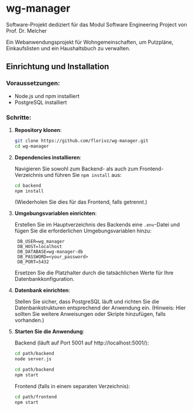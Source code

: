 # wg-manager
Software-Projekt dediziert für das Modul Software Engineering Project von Prof. Dr. Melcher

Ein Webanwendungsprojekt für Wohngemeinschaften, um Putzpläne, Einkaufslisten und ein Haushaltsbuch zu verwalten.

## Einrichtung und Installation

### Voraussetzungen:

- Node.js und npm installiert
- PostgreSQL installiert

### Schritte:

1. **Repository klonen**:

   ```bash
   git clone https://github.com/florivz/wg-manager.git
   cd wg-manager
   ```

2. **Dependencies installieren**:

   Navigieren Sie sowohl zum Backend- als auch zum Frontend-Verzeichnis und führen Sie `npm install` aus:

   ```bash
   cd backend
   npm install
   ```

   (Wiederholen Sie dies für das Frontend, falls getrennt.)

3. **Umgebungsvariablen einrichten**:

   Erstellen Sie im Hauptverzeichnis des Backends eine `.env`-Datei und fügen Sie die erforderlichen Umgebungsvariablen hinzu:

   ```
    DB_USER=wg_manager
    DB_HOST=localhost
    DB_DATABASE=wg-manager-db
    DB_PASSWORD=<your_password>
    DB_PORT=5432
   ```

   Ersetzen Sie die Platzhalter durch die tatsächlichen Werte für Ihre Datenbankkonfiguration.

4. **Datenbank einrichten**:

   Stellen Sie sicher, dass PostgreSQL läuft und richten Sie die Datenbankstrukturen entsprechend der Anwendung ein. (Hinweis: Hier sollten Sie weitere Anweisungen oder Skripte hinzufügen, falls vorhanden.)

5. **Starten Sie die Anwendung**:

   Backend (läuft auf Port 5001 auf http://localhost:5001/):

   ```bash
   cd path/backend
   node server.js
   ```
      ```bash
   cd path/backend
   npm start
   ```

   Frontend (falls in einem separaten Verzeichnis):

   ```bash
   cd path/frontend
   npm start
   ```

